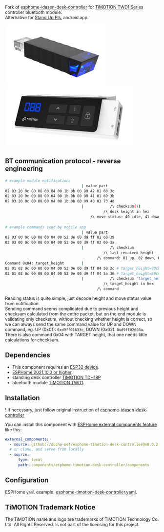 Fork of [esphome-idasen-desk-controller](https://github.com/j5lien/esphome-idasen-desk-controller) for  [TiMOTION TWD1 Series](https://www.timotion.com/en/products/accessories/twd1-series) controller bluetooth module.  
Alternative for [Stand Up Pls.](https://play.google.com/store/apps/details?id=com.timotion.standuppls) android app.  
 
<img src="./twd1.jpg" height="200" />
<img src="./tdh18p.jpg" height="200" />
  
## BT communication protocol - reverse engineering

```bash
# example module notifications
                                   | value part
02 03 20 0c 00 08 00 04 00 1b 0b 00 99 42 01 60 3c
02 03 20 0c 00 08 00 04 00 1b 0b 00 99 41 01 60 3b
02 03 20 0c 00 08 00 04 00 1b 0b 00 99 40 01 73 4d
                                   |            /\ checksum(?)
                                             /\ desk height in hex
                                       /\ move status: 40 idle, 41 down, 42 up

# example commands send by mobile app
                                   | value part
02 03 00 0c 00 08 00 04 00 52 0e 00 d9 ff 01 60 39
02 03 00 0c 00 08 00 04 00 52 0e 00 d9 ff 02 60 3a
                                   |            /\ checksum
                                             /\ last recaived height
                                          /\ command: 01 up, 02 down, 04 target
Command 0x04: target_height        |
02 01 02 0c 00 08 00 04 00 52 0e 00 d9 ff 04 50 2c # target_height=90cm (0x50), checksum: 90-36=54 (0x2c)
02 01 02 0c 00 08 00 04 00 52 0e 00 d9 ff 04 5a 36 # target_height=80cm (0x5a), checksum: 80-36=44 (0x36)
                                   |            /\ checksum 'target_height - 36' in hex
                                             /\ target_height in hex
                                          /\ command

```
Reading status is quite simple, just decode height and move status value from notification.  
Sending command seems complicated due to previous height and checksum calculated from the entire packet, but on the end module is validating only checksum, without checking whether height is correct, so we can always send the same command value for UP and DOWN command, eg. UP (0x01): `0xd9ff01633c`, DOWN (0x02): `0xd9ff02603a`.  
There is also command 0x04 with TARGET height, that one needs little calculations for checksum.
  
## Dependencies
* This component requires an [ESP32 device](https://esphome.io/devices/esp32.html).
* [ESPHome 2021.10.0 or higher](https://github.com/esphome/esphome/releases).
* standing desk controller [TiMOTION TDH18P](https://www.timotion.com/en/products/controls/tdh18p-series)
* bluetooth module [TiMOTION TWD1](https://www.timotion.com/en/products/accessories/twd1-series).

## Installation
! If necessary, just follow original instruction of [esphome-idasen-desk-controller](https://github.com/j5lien/esphome-idasen-desk-controller)

You can install this component with [ESPHome external components feature](https://esphome.io/components/external_components.html) like this:
```yaml
external_components:
  - source: github://duchu-net/esphome-timotion-desk-controller@v0.0.2
  # or clone, and serve from locally
  - source:
      type: local
      path: components/esphome-timotion-desk-controller/components
```

## Configuration
ESPHome `yaml` example: [esphome-timotion-desk-controller.yaml](./esphome-timotion-desk-controller.yaml).

## TiMOTION Trademark Notice
The TiMOTION name and logo are trademarks of TiMOTION Technology Co. Ltd. All Rights Reserved. Is not part of the licensing for this project.